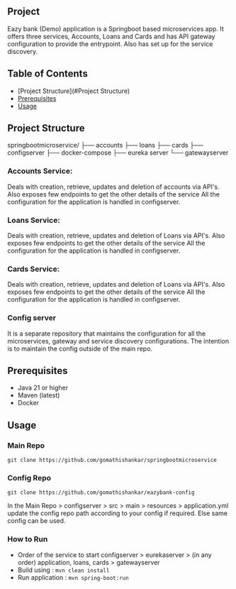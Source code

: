 ## Project
Eazy bank (Demo) application is a Springboot based microservices app. 
It offers three services, Accounts, Loans and Cards and has API gateway configuration to provide the entrypoint.
Also has set up for the service discovery.

## Table of Contents
- [Project Structure](#Project Structure)
- [Prerequisites](#prerequisites)
- [Usage](#Usage)

## Project Structure
springbootmicroservice/
├── accounts
├── loans
├── cards
├── configserver
├── docker-compose
├── eureka server
└── gatewayserver

### Accounts Service:

Deals with creation, retrieve, updates and deletion of accounts via API's.
Also exposes few endpoints to get the other details of the service
All the configuration for the application is handled in configserver.

### Loans Service:

Deals with creation, retrieve, updates and deletion of Loans via API's.
Also exposes few endpoints to get the other details of the service
All the configuration for the application is handled in configserver.

### Cards Service:

Deals with creation, retrieve, updates and deletion of Loans via API's.
Also exposes few endpoints to get the other details of the service
All the configuration for the application is handled in configserver.

### Config server
It is a separate repository that maintains the configuration for all the microservices,
gateway and service discovery configurations. The intention is to maintain the config outside of the main repo.

## Prerequisites
- Java 21 or higher
- Maven (latest)
- Docker

## Usage

### Main Repo
`git clone https://github.com/gomathishankar/springbootmicroservice`

### Config Repo
`git clone https://github.com/gomathishankar/eazybank-config`

In the Main Repo > configserver > src > main > resources > application.yml update the config repo path according to your config if required.
Else same config can be used.

### How to Run
- Order of the service to start configserver > eurekaserver > (in any order) application, loans, cards > gatewayserver
- Build using : `mvn clean install`
- Run application : `mvn spring-boot:run`

